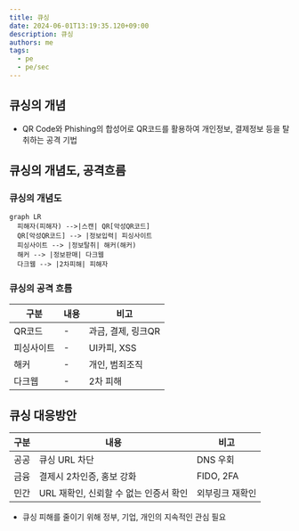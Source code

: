 ```yaml
---
title: 큐싱
date: 2024-06-01T13:19:35.120+09:00
description: 큐싱
authors: me
tags:
  - pe
  - pe/sec
---
```


## 큐싱의 개념

- QR Code와 Phishing의 합성어로 QR코드를 활용하여 개인정보, 결제정보 등을 탈취하는 공격 기법

## 큐싱의 개념도, 공격흐름

### 큐싱의 개념도

```mermaid
graph LR
  피해자(피해자) -->|스캔| QR[악성QR코드]
  QR[악성QR코드] --> |정보입력| 피싱사이트
  피싱사이트 --> |정보탈취| 해커(해커)
  해커 --> |정보판매| 다크웹
  다크웹 --> |2차피해| 피해자
```

### 큐싱의 공격 흐름

| 구분 | 내용 | 비고 |
| --- | --- | --- |
| QR코드 | - | 과금, 결제, 링크QR |
| 피싱사이트 | - | UI카피, XSS  |
| 해커 | - | 개인, 범죄조직  |
| 다크웹 | - | 2차 피해  |

## 큐싱 대응방안

| 구분 | 내용 | 비고 |
| --- | --- | --- |
| 공공 | 큐싱 URL 차단 | DNS 우회 |
| 금융 | 결제시 2차인증, 홍보 강화 | FIDO, 2FA |
| 민간 | URL 재확인, 신뢰할 수 없는 인증서 확인 | 외부링크 재확인 |

- 큐싱 피해를 줄이기 위해 정부, 기업, 개인의 지속적인 관심 필요
